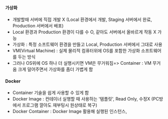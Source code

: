#### 가상화
* 개발할때 서버에 직접 개발 X (Local 환경에서 개발, Staging 서버에서 완료, Production 서버에서 배포)
* Local 환경과 Production 환경이 다를 수 O, 같아도 서버에서 올바르게 작동 X 가능
* 가상화 : 특정 소프트웨어 환경을 만들고 Local, Production 서버에서 그대로 사용
* VM(Virtual Machine) : 실제 물리적 컴퓨터위에 OS를 포함한 가상화 소프트웨어를 두는 방식
* 그러나 OS위에 OS 하나 더 실행시키면 VM은 무거워짐=> Container : VM 무거움 크게 덜어주면서 가상화를 좀더 가볍게 함

#### Docker
* Container 기술을 쉽게 사용할 수 있게 함
* Docker Image : 컨테이너 실행할 때 사용하는 '탬플릿', Read Only, 수정X (PC방에서 프로그램 깔아도 재부팅시 원상태로 복구)
* Docker Container : Docker Image 활용해 실행된 인스턴스, 




